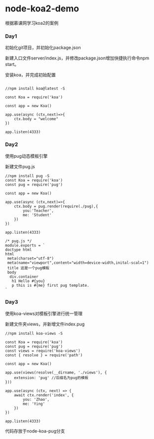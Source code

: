 # node-koa2-demo
根据慕课网学习koa2的案例

### Day1
初始化git项目，并初始化package.json

新建入口文件server/index.js，并修改package.json增加快捷执行命令npm start。

安装koa，并完成初始配置
```

//npm install koa@latest -S

const Koa = require('koa')

const app = new Koa()

app.use(async (ctx,next)=>{
    ctx.body = "welcome"
})

app.listen(4333)
```

### Day2
使用pug动态模板引擎

新建文件pug.js
```
//npm install pug -S
const Koa = require('koa')
const pug = require('pug')

const app = new Koa()

app.use(async (ctx,next)=>{
    ctx.body = pug.render(require(./pug),{
        you:'Teacher',
        me: 'Student'
    })
})

app.listen(4333)

/* pug.js */
module.exports = `
doctype html
html
 meta(charset="utf-8")
 meta(name="viewport",content="width=device-width,inital-scal=1")
 title 这是一个pug模板
 body
  div.container
   h1 Hello #{you}
   p this is #{me} first pug template.
`
```

### Day3 
使用koa-views对模板引擎进行统一管理

新建文件夹views，并新增文件index.pug

```
//npm install koa-views -S

const Koa = require('koa')
const pug = require('pug')
const views = require('koa-views')
const { resolve } = require('path')

const app = new Koa()

app.use(views(resolve(__dirname, './views'), {
    extension: 'pug' //后缀名为pug的模板
}))

app.use(async (ctx, next) => {
    await ctx.render('index', {
        you: 'Zhao',
        me: 'Ying'
    })
})

app.listen(4333)
```
代码存放于node-koa-pug分支